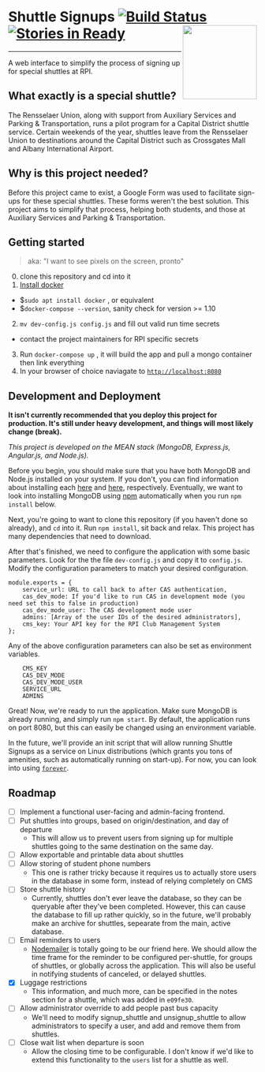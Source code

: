# Shuttle Signups [![Build Status](https://travis-ci.org/wtg/shuttle-signups.svg?branch=master)](https://travis-ci.org/wtg/shuttle-signups) [![Stories in Ready](https://badge.waffle.io/wtg/shuttle-signups.svg?label=ready&title=Ready)](http://waffle.io/wtg/shuttle-signups) [<img align="right" width="150px" src="http://webtech.union.rpi.edu/assets/css/images/wtg.png">](http://webtech.union.rpi.edu/)
---

A web interface to simplify the process of signing up for special shuttles at RPI.

## What exactly is a special shuttle?
The Rensselaer Union, along with support from Auxiliary Services and Parking & Transportation, runs a pilot program for a Capital District shuttle service. Certain weekends of the year, shuttles leave from the Rensselaer Union to destinations around the Capital District such as Crossgates Mall and Albany International Airport.

## Why is this project needed?
Before this project came to exist, a Google Form was used to facilitate sign-ups for these special shuttles. These forms weren't the best solution. This project aims to simplify that process, helping both students, and those at Auxiliary Services and Parking & Transportation.

## Getting started
>aka: "I want to see pixels on the screen, pronto"

0. clone this repository and cd into it
1. [Install docker](https://docs.docker.com/engine/installation/)
  - $```sudo apt install docker``` , or equivalent
  - $```docker-compose --version```, sanity check for version >= 1.10
2. ```mv dev-config.js config.js``` and fill out valid run time secrets
  - contact the project maintainers for RPI specific secrets
3. Run ```docker-compose up``` , it will build the app and pull a mongo container then link everything
4. In your browser of choice naviagate to [```http://localhost:8080```](http://localhost:8080)


## Development and Deployment

**It isn't currently recommended that you deploy this project for production. It's still under heavy development, and things will most likely change (break).**


*This project is developed on the MEAN stack (MongoDB, Express.js, Angular.js, and Node.js).*

Before you begin, you should make sure that you have both MongoDB and Node.js installed on your system. If you don't, you can find information about installing each [here](https://docs.mongodb.com/v3.2/installation/) and [here](https://nodejs.org/en/download/package-manager/), respectively.
Eventually, we want to look into installing MongoDB using [npm](https://www.npmjs.com/) automatically when you run ```npm install``` below.

Next, you're going to want to clone this repository (if you haven't done so already), and ```cd``` into it. Run ```npm install```, sit back and relax. This project has many dependencies that need to download.

After that's finished, we need to configure the application with some basic parameters.
Look for the the file ```dev-config.js``` and copy it to ```config.js```. Modify the configuration parameters to match your desired configuration.

```
module.exports = {
    service_url: URL to call back to after CAS authentication,
    cas_dev_mode: If you'd like to run CAS in development mode (you need set this to false in production)
    cas_dev_mode_user: The CAS development mode user
    admins: [Array of the user IDs of the desired administrators],
    cms_key: Your API key for the RPI Club Management System
};
```
Any of the above configuration parameters can also be set as environment variables.

```
    CMS_KEY
    CAS_DEV_MODE
    CAS_DEV_MODE_USER
    SERVICE_URL
    ADMINS
```    

Great! Now, we're ready to run the application. Make sure MongoDB is already running, and simply run ```npm start```. By default, the application runs on port 8080, but this can easily be changed using an environment variable.

In the future, we'll provide an init script that will allow running Shuttle Signups as a service on Linux distributions (which grants you tons of amenities, such as automatically running on start-up). For now, you can look into using [```forever```](https://www.npmjs.com/package/forever).

## Roadmap
  - [ ] Implement a functional user-facing and admin-facing frontend.
  - [ ] Put shuttles into groups, based on origin/destination, and day of departure
    * This will allow us to prevent users from signing up for multiple shuttles going to the same destination on the same day.
  - [ ] Allow exportable and printable data about shuttles
  - [ ] Allow storing of student phone numbers
    * This one is rather tricky because it requires us to actually store users in the database in some form, instead of relying completely on CMS
  - [ ] Store shuttle history
    * Currently, shuttles don't ever leave the database, so they can be queryable after they've been completed. However, this can cause the database to fill up rather quickly, so in the future, we'll probably make an archive for shuttles, sepearate from the main, active database.
  - [ ] Email reminders to users
    * [Nodemailer](https://nodemailer.com/) is totally going to be our friend here. We should allow the time frame for the reminder to be configured per-shuttle, for groups of shuttles, or globally across the application. This will also be useful in notifying students of canceled, or delayed shuttles.
  - [X] Luggage restrictions
    * This information, and much more, can be specified in the notes section for a shuttle, which was added in ```e09fe30```.
  - [ ] Allow administrator override to add people past bus capacity
    * We'll need to modify signup_shuttle and unsignup_shuttle to allow administrators to specify a user, and add and remove them from shuttles.
  - [ ] Close wait list when departure is soon
    * Allow the closing time to be configurable. I don't know if we'd like to extend this functionality to the ```users``` list for a shuttle as well.
